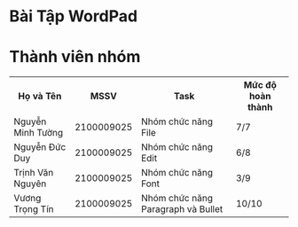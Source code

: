 # Bài Tập WordPad
<h1>Thành viên nhóm</h1>
<table>
  <tr>
    <th>Họ và Tên</th>
    <th>MSSV</th>
    <th>Task</th>
    <th>Mức độ hoàn thành</th>
  </tr>
  <tr>
    <td>Nguyễn Minh Tường</td>
    <td>2100009025</td>
    <td>Nhóm chức năng File</td>
    <td>7/7</td>
  </tr>
  <tr>
    <td>Nguyễn Đức Duy</td>
    <td>2100009025</td>
    <td>Nhóm chức năng Edit</td>
    <td>6/8</td>
  </tr>
  <tr>
    <td>Trịnh Văn Nguyên</td>
    <td>2100009025</td>
    <td>Nhóm chức năng Font</td>
    <td>3/9</td>
  </tr>
  <tr>
    <td>Vương Trọng Tín</td>
    <td>2100009025</td>
    <td>Nhóm chức năng Paragraph và Bullet</td>
    <td>10/10</td>
  </tr>
</table>


